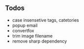 ## Todos

- case insensetive tags, catetories
- popup email
- convertfox
- trim image filename
- remove sharp dependency
